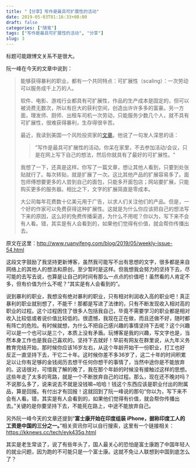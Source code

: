 ```yaml
---
title: "【分享】写作是最具可扩展性的活动"
date: 2019-05-03T01:16:33+08:00
draft: false
categories: ["随笔"]
tags: ["写作是最具可扩展性的活动", "分享"]
slug: 3
---
```




标题可能跟博文关系不是很大。

阮一峰在今天的文章中说到：

> 能够获得暴利的职业，都有一个共同特点：可扩展性（scaling）：一次劳动可以服务成千上万的人。
>
> 软件、电影、游戏行业都具有可扩展性，作品的生产成本是固定的，但可以被消费无数次，所以有巨大的获利空间，创造出许许多多的富豪。另一方面，理发师、厨师、出租车司机一次劳动，只能服务少数几个人，就不具有可扩展性，很难获得暴利，生存得很辛苦。
>
> 最近，我读到美国一个风险投资家的[文章](https://andrewchen.co/professional-blogging/)。他说了一句发人深思的话：
>
> > "写作是最具可扩展性的活动。你呆在家里，不去参加活动/会议，只是在网上写下自己的想法，然后你就具有了最好的可扩展性。"
>
> 我想了一下，还真是这样。你写了一篇文章，想让其他人看到，只要到处张贴就行了。每次转贴，就是扩展了一次。这比其他产品的扩展容易多了。面包师傅想要更多的人尝到自己的面包，只能多开面包店；网站要扩展，只能购买更多的服务器。相比之下，文字的扩展简直是零成本。
>
> 大公司每年花费数十亿美元用于广告，以求人们关注他们的产品。但是，一个好的作家可以免费获得这种扩展性。这就是为什么你应该把自己的想法写下来的原因，这么好的免费传播渠道，为什么不用呢？你以为，写下来不会有人看。错，其实是有人会看到的，如果他们觉得有价值，就会帮你传播出去。

原文在这里：<http://www.ruanyifeng.com/blog/2019/05/weekly-issue-54.html>

​    这段文字鼓励了我坚持更新博客，虽然我可能写不出有思想的文字，很多都是来自网络上的其他人的想法和原创，至少暂时是这样。但我想我会努力的坚持下去，尽可能的去写去说，也算是让自己的时间有那么一点点的价值吧！虽然看的人肯定不多，但有价值为什么不呢？“其实是有人会看到的”。

​    说到暴利的职业，我想没有绝对暴利的职业，只有相对利润收入高的职业吧！真正暴利的职业就别想了，不能干！那都是写进了法律的，只有不断发现收入相对高的职业的过程。这个过程困住了很多人包括我自己，毕竟不需要学习的职业都是相对收入比较低或者说价值比较低的。很遗憾，我现在正在做，而且还做不好，随时都有阵亡的危险。有时候就想，为什么不把自己感兴趣的事情坚持下去呢？这个兴趣可以是一个也可以是三个，本质上没有矛盾。玩博客是我的兴趣，写文字也是，当然本身工作也是我自己喜欢的。坚持下去就好！早前有网友在群里说，从九年义务教育完结开始，那时候你应该16岁左右，从这个年龄开始干一份职业，打工也好反正一直坚持下去，干它二十年。这时候你差不多36岁了，这二十年的时间积累足以让你有足够的金钱阅历去想干任何你想干的事情了，当然中途你是不能放弃的。这话很对，可惜我了解的晚了，我在那个年龄的时候没有接触过这样的思想。这些年走了太多的弯路，就是一个不断放弃自己的过程。那么，现在还不晚对吗？不说那么多了，说来说去不就是没钱嘛~哈哈！钱这个东西应该是职业付出的附属品，算是回报。有付出才有回报！这就回到了阮一峰说的那句“你以为，写下来不会有人看。错，其实是有人会看到的，如果他们觉得有价值，就会帮你传播出去。”关键的是你要坚持下去，不能死在路上，中途不能放弃自己。



另外阮一峰今天的文章还提到“**富士康开始在印度组装 iPhone，据称印度工人的工资是中国的三分之一。**”相关资讯你可以自行搜索，这里有一个链接相关：<https://kknews.cc/tech/eyk435q.html>

其实是老生常谈了，说了有些年头了，国人最关心的恐怕是富士康跑了中国年轻人的就业问题，因为跑的不可能只是一个富士康。这就不免让人联想到中国到底怎么了？

